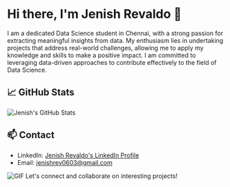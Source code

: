 # Hi there, I'm Jenish Revaldo 👋

I am a dedicated Data Science student in Chennai, with a strong passion for extracting meaningful insights from data. My enthusiasm lies in undertaking projects that address real-world challenges, allowing me to apply my knowledge and skills to make a positive impact. I am committed to leveraging data-driven approaches to contribute effectively to the field of Data Science.

## 📈 GitHub Stats

![Jenish's GitHub Stats](https://github-readme-stats.vercel.app/api?username=JenishRevaldo&show_icons=true&theme=dark)

## 📫 Contact

- LinkedIn: [Jenish Revaldo's LinkedIn Profile](https://linkedin.com/in/jenishrevaldo)
- Email: [jenishrev0603@gmail.com](mailto:jenishrev0603@gmail.com)


![GIF](https://images.squarespace-cdn.com/content/v1/60479868292a5d29e69ac6b9/d2f479f8-2005-43ae-bb36-e90333fa8f19/Future_of_Artificial_Intelligence.gif?format=1500w)
Let's connect and collaborate on interesting projects!
